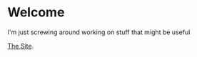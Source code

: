 # Welcome

I'm just screwing around working on stuff that might be useful

[The Site](https://peaceful-heyrovsky-96583c.netlify.app).

